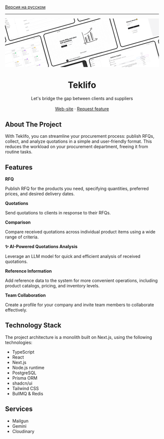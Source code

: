 [Версия на русском](https://github.com/teklifo/teklifo/blob/main/README.ru.md)

<hr/>

![hero](readme-logo.png)

<div align="center">
  <h1 align="center">Teklifo</h1>
  <p align="center">
    Let's bridge the gap between clients and suppliers
    <br />
    <br />
    <a href="https://teklifo.com">Web-site</a>
    ·
    <a href="https://github.com/teklifo/teklifo/issues/new">Request feature</a>
  </p>
</div>

## About The Project

With Teklifo, you can streamline your procurement process: publish RFQs, collect, and analyze quotations in a simple and user-friendly format. This reduces the workload on your procurement department, freeing it from routine tasks.

## Features

**RFQ**

Publish RFQ for the products you need, specifying quantities, preferred prices, and desired delivery dates.

**Quotations**

Send quotations to clients in response to their RFQs.

**Comparison**

Compare received quotations across individual product items using a wide range of criteria.

**✨ AI-Powered Quotations Analysis**

Leverage an LLM model for quick and efficient analysis of received quotations.

**Reference Information**

Add reference data to the system for more convenient operations, including product catalogs, pricing, and inventory levels.

**Team Collaboration**

Create a profile for your company and invite team members to collaborate effectively.

## Technology Stack

The project architecture is a monolith built on Next.js, using the following technologies:

- TypeScript
- React
- Next.js
- Node.js runtime
- PostgreSQL
- Prisma ORM
- shadcn/ui
- Tailwind CSS
- BullMQ & Redis

## Services

- Mailgun
- Gemini
- Cloudinary
